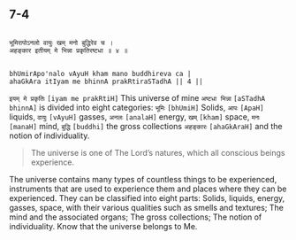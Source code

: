 ## 7-4


```shloka-sa

भूमिरापोऽनलो वायुः खम् मनो बुद्धिरेव च ।
अहङ्कार इतीयम् मे भिन्ना प्रकृतिरष्टधा ॥ ४ ॥

```
```shloka-sa-hk

bhUmirApo'nalo vAyuH kham mano buddhireva ca |
ahaGkAra itIyam me bhinnA prakRtiraSTadhA || 4 ||

```
`इयम् मे प्रकृतिः` `[iyam me prakRtiH]` This universe of mine `अष्टधा भिन्ना` `[aSTadhA bhinnA]` is divided into eight categories: `भूमिः` `[bhUmiH]` Solids, `आपः` `[ApaH]` liquids, `वायुः` `[vAyuH]` gasses, `अनलः` `[analaH]` energy, `खम्` `[kham]` space, `मनः` `[manaH]` mind, `बुद्धि` `[buddhi]` the gross collections `अहङ्कारः` `[ahaGkAraH]` and the notion of individuality.


<a name='applnote_120'></a>
> The universe is one of The Lord’s natures, which all conscious beings experience.



The universe contains many types of countless things to be experienced, instruments that are used to experience them and places where they can be experienced. They can be classified into eight parts: Solids, liquids, energy, gasses, space, with their various qualities such as smells and textures; The mind and the associated organs; The gross collections; The notion of individuality. Know that the universe belongs to Me.


